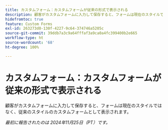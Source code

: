 ```yaml
---
title: カスタムフォーム：カスタムフォームが従来の形式で表示される
description: 顧客がカスタムフォームに入力して保存すると、フォームは現在のスタイルではなく、従来のスタイルのカスタムフォームとして表示されます。
hidefromtoc: true
feature: Custom Forms
exl-id: 263273d0-130f-4227-9c64-374746a5205c
source-git-commit: 39ddb7a3c9a64fffaf3a9ca0a4fc399400b2e665
workflow-type: ht
source-wordcount: '68'
ht-degree: 100%

---
```


# カスタムフォーム：カスタムフォームが従来の形式で表示される

顧客がカスタムフォームに入力して保存すると、フォームは現在のスタイルではなく、従来のスタイルのカスタムフォームとして表示されます。

_最初に報告されたのは 2024年11月25日（PT）です。_
